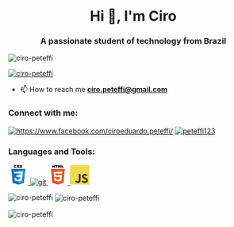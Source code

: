 <h1 align="center">Hi 👋, I'm Ciro</h1>
<h3 align="center">A passionate student of technology from Brazil</h3>

<p align="left"> <img src="https://komarev.com/ghpvc/?username=ciro-peteffi&label=Profile%20views&color=0e75b6&style=flat" alt="ciro-peteffi" /> </p>

<p align="left"> <a href="https://github.com/ryo-ma/github-profile-trophy"><img src="https://github-profile-trophy.vercel.app/?username=ciro-peteffi" alt="ciro-peteffi" /></a> </p>

- 📫 How to reach me **ciro.peteffi@gmail.com**

<h3 align="left">Connect with me:</h3>
<p align="left">
<a href="https://fb.com/https://www.facebook.com/ciroeduardo.peteffi/" target="blank"><img align="center" src="https://raw.githubusercontent.com/rahuldkjain/github-profile-readme-generator/master/src/images/icons/Social/facebook.svg" alt="https://www.facebook.com/ciroeduardo.peteffi/" height="30" width="40" /></a>
<a href="https://instagram.com/peteffi123" target="blank"><img align="center" src="https://raw.githubusercontent.com/rahuldkjain/github-profile-readme-generator/master/src/images/icons/Social/instagram.svg" alt="peteffi123" height="30" width="40" /></a>
</p>

<h3 align="left">Languages and Tools:</h3>
<p align="left"> <a href="https://www.w3schools.com/css/" target="_blank" rel="noreferrer"> <img src="https://raw.githubusercontent.com/devicons/devicon/master/icons/css3/css3-original-wordmark.svg" alt="css3" width="40" height="40"/> </a> <a href="https://git-scm.com/" target="_blank" rel="noreferrer"> <img src="https://www.vectorlogo.zone/logos/git-scm/git-scm-icon.svg" alt="git" width="40" height="40"/> </a> <a href="https://www.w3.org/html/" target="_blank" rel="noreferrer"> <img src="https://raw.githubusercontent.com/devicons/devicon/master/icons/html5/html5-original-wordmark.svg" alt="html5" width="40" height="40"/> </a> <a href="https://developer.mozilla.org/en-US/docs/Web/JavaScript" target="_blank" rel="noreferrer"> <img src="https://raw.githubusercontent.com/devicons/devicon/master/icons/javascript/javascript-original.svg" alt="javascript" width="40" height="40"/> </a> </p>

<p><img align="left" src="https://github-readme-stats.vercel.app/api/top-langs?username=ciro-peteffi&show_icons=true&locale=en&layout=compact" alt="ciro-peteffi" /></p>

<p>&nbsp;<img align="center" src="https://github-readme-stats.vercel.app/api?username=ciro-peteffi&show_icons=true&locale=en" alt="ciro-peteffi" /></p>

<p><img align="center" src="https://github-readme-streak-stats.herokuapp.com/?user=ciro-peteffi&" alt="ciro-peteffi" /></p>
